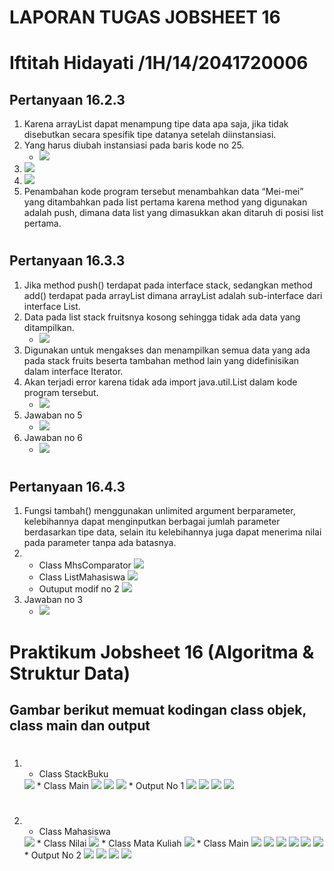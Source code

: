 # LAPORAN TUGAS JOBSHEET 16
# Iftitah Hidayati /1H/14/2041720006
## Pertanyaan 16.2.3
1.	Karena arrayList dapat menampung tipe data apa saja, jika tidak disebutkan secara spesifik tipe datanya setelah diinstansiasi.
2.	Yang harus diubah instansiasi pada baris kode no 25. 
    * <img src="./ss/1.2.PNG">
3.	<img src="./ss/1.3.PNG">
4.	<img src="./ss/1.4.PNG">
5.	Penambahan kode program tersebut menambahkan data “Mei-mei” yang ditambahkan pada list pertama karena method yang digunakan adalah push, dimana data list yang dimasukkan akan ditaruh di posisi list pertama.
#
## Pertanyaan 16.3.3
1.	Jika method push() terdapat pada interface stack, sedangkan method add() terdapat pada arrayList dimana arrayList adalah sub-interface dari interface List.
2.	Data pada list stack fruitsnya kosong sehingga tidak ada data yang ditampilkan. 
    * <img src="./ss/2.2.PNG"> 
3.	Digunakan untuk mengakses dan menampilkan semua data yang ada pada stack fruits beserta tambahan method lain yang didefinisikan dalam interface Iterator.
4.	Akan terjadi error karena tidak ada import java.util.List dalam kode program tersebut.
    * <img src="./ss/2.4.PNG">
5.	Jawaban no 5
    * <img src="./ss/2.5.PNG">
6.	Jawaban no 6
    * <img src="./ss/2.6.PNG">
#
## Pertanyaan 16.4.3
1.	Fungsi tambah() menggunakan unlimited argument berparameter, kelebihannya dapat menginputkan berbagai jumlah parameter berdasarkan tipe data, selain itu kelebihannya juga dapat menerima nilai pada parameter tanpa ada batasnya.
2.	* Class MhsComparator
        <img src="./ss/3.2.mhscomparator.PNG">
    * Class ListMahasiswa
        <img src="./ss/3.2.listmhs.PNG">
    * Outuput modif no 2
        <img src="./ss/3.2.output.PNG">
3.	Jawaban no 3
    * <img src="./ss/3.3.PNG">
#
# Praktikum Jobsheet 16 (Algoritma & Struktur Data)
## Gambar berikut memuat kodingan class objek, class main dan output
#
1. * Class StackBuku
    <img src="./ss/1.stackbuku.PNG">
    * Class Main
    <img src="./ss/1.main1.PNG">
    <img src="./ss/1.main2.PNG">
    <img src="./ss/1.main3.PNG">
    * Output No 1
    <img src="./ss/out1.1.PNG">
    <img src="./ss/out1.2.PNG">
    <img src="./ss/out1.3.PNG">
    <img src="./ss/out1.4.PNG">
#
2. * Class Mahasiswa
    <img src="./ss/2.mahasiswa.PNG">
    * Class Nilai
    <img src="./ss/2.nilai.PNG">
    * Class Mata Kuliah
    <img src="./ss/2.matkul.PNG">
    * Class Main
    <img src="./ss/2.main1.PNG">
    <img src="./ss/2.main2.PNG">
    <img src="./ss/2.main3.PNG">
    <img src="./ss/2.main4.PNG">
    <img src="./ss/2.main5.PNG">
    <img src="./ss/2.main6.PNG">
    * Output No 2
    <img src="./ss/out2.1.PNG">
    <img src="./ss/out2.2.PNG">
    <img src="./ss/out2.3.PNG">
    <img src="./ss/out2.4.PNG">
#

